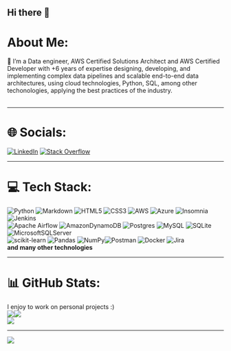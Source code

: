 ## Hi there 👋

# About Me:
🔭 I’m a Data engineer, AWS Certified Solutions Architect and AWS Certified Developer with +6 years of expertise designing, developing, and implementing complex data pipelines and scalable end-to-end data architectures, using cloud technologies, Python, SQL, among other techonologies, applying the best practices of the industry. <br><br>

---
# 🌐 Socials:
[![LinkedIn](https://img.shields.io/badge/LinkedIn-%230077B5.svg?logo=linkedin&logoColor=white)](https://linkedin.com/in/douglasfigueroa) [![Stack Overflow](https://img.shields.io/badge/-Stackoverflow-FE7A16?logo=stack-overflow&logoColor=white)](https://stackoverflow.com/users/6840517)

---
# 💻 Tech Stack:
![Python](https://img.shields.io/badge/python-3670A0?style=for-the-badge&logo=python&logoColor=ffdd54) ![Markdown](https://img.shields.io/badge/markdown-%23000000.svg?style=for-the-badge&logo=markdown&logoColor=white) ![HTML5](https://img.shields.io/badge/html5-%23E34F26.svg?style=for-the-badge&logo=html5&logoColor=white) ![CSS3](https://img.shields.io/badge/css3-%231572B6.svg?style=for-the-badge&logo=css3&logoColor=white) ![AWS](https://img.shields.io/badge/AWS-%23FF9900.svg?style=for-the-badge&logo=amazon-aws&logoColor=white) ![Azure](https://img.shields.io/badge/azure-%230072C6.svg?style=for-the-badge&logo=azure-devops&logoColor=white) ![Insomnia](https://img.shields.io/badge/Insomnia-black?style=for-the-badge&logo=insomnia&logoColor=5849BE)![Jenkins](https://img.shields.io/badge/jenkins-%232C5263.svg?style=for-the-badge&logo=jenkins&logoColor=white)<br>
![Apache Airflow](https://img.shields.io/badge/Apache%20Airflow-017CEE?style=for-the-badge&logo=Apache%20Airflow&logoColor=white) ![AmazonDynamoDB](https://img.shields.io/badge/Amazon%20DynamoDB-4053D6?style=for-the-badge&logo=Amazon%20DynamoDB&logoColor=white) ![Postgres](https://img.shields.io/badge/postgres-%23316192.svg?style=for-the-badge&logo=postgresql&logoColor=white) ![MySQL](https://img.shields.io/badge/mysql-%2300f.svg?style=for-the-badge&logo=mysql&logoColor=white) ![SQLite](https://img.shields.io/badge/sqlite-%2307405e.svg?style=for-the-badge&logo=sqlite&logoColor=white) ![MicrosoftSQLServer](https://img.shields.io/badge/Microsoft%20SQL%20Sever-CC2927?style=for-the-badge&logo=microsoft%20sql%20server&logoColor=white) <br>
![scikit-learn](https://img.shields.io/badge/scikit--learn-%23F7931E.svg?style=for-the-badge&logo=scikit-learn&logoColor=white) ![Pandas](https://img.shields.io/badge/pandas-%23150458.svg?style=for-the-badge&logo=pandas&logoColor=white) ![NumPy](https://img.shields.io/badge/numpy-%23013243.svg?style=for-the-badge&logo=numpy&logoColor=white)![Postman](https://img.shields.io/badge/Postman-FF6C37?style=for-the-badge&logo=postman&logoColor=white) ![Docker](https://img.shields.io/badge/docker-%230db7ed.svg?style=for-the-badge&logo=docker&logoColor=white) ![Jira](https://img.shields.io/badge/jira-%230A0FFF.svg?style=for-the-badge&logo=jira&logoColor=white)<br>
**and many other technologies**

---
# 📊 GitHub Stats: 
I enjoy to work on personal projects :) <br>
![](https://github-readme-stats.vercel.app/api?username=dougfigueroa&theme=radical&hide_border=false&include_all_commits=true&count_private=true)![](https://github-readme-streak-stats.herokuapp.com/?user=dougfigueroa&theme=radical&hide_border=false)<br>
![](https://github-readme-stats.vercel.app/api/top-langs/?username=dougfigueroa&theme=radical&hide_border=false&include_all_commits=true&count_private=true&layout=compact)


---
[![](https://visitcount.itsvg.in/api?id=dougfigueroa&icon=0&color=1)](https://visitcount.itsvg.in)

<!-- Proudly created with GPRM ( https://gprm.itsvg.in ) -->